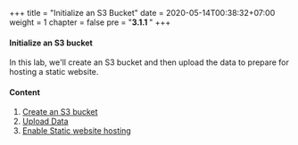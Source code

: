 +++
title = "Initialize an S3 Bucket"
date = 2020-05-14T00:38:32+07:00
weight = 1
chapter = false
pre = "<b>3.1.1 </b>"
+++

#### Initialize an S3 bucket

In this lab, we'll create an S3 bucket and then upload the data to prepare for hosting a static website.

#### Content

1. [Create an S3 bucket](3-deployment-frontend/1-S3-Bucket/1-create-s3)
2. [Upload Data](3-deployment-frontend/1-S3-Bucket/2-upload-s3)
3. [Enable Static website hosting](3-deployment-frontend/1-S3-Bucket/3-web-hosting)
